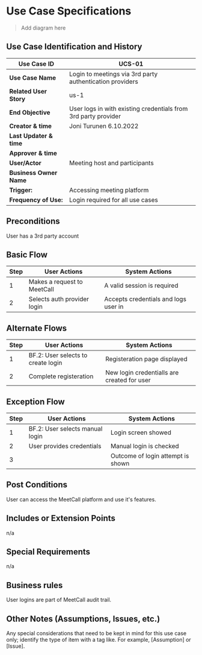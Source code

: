 # Use Case Specifications

> Add diagram here

## Use Case Identification and History

| **Use Case ID**         | UCS-01                   										     |
|-------------------------|----------------------------------------------------------------------|
| **Use Case Name**       | Login to meetings via 3rd party authentication providers 			 |
| **Related User Story**  | us-1                                                                 |
| **End Objective**       | User logs in with existing credentials from 3rd party provider       |
| **Creator & time**      | Joni Turunen 6.10.2022  	                                         |
| **Last Updater & time** | 					                                                 |
| **Approver & time**     | 						                                             |
| **User/Actor**          | Meeting host and participants									     |
| **Business Owner Name** |                                                                      |
| **Trigger:**            | Accessing meeting platform                                           |
| **Frequency of Use:**   | Login required for all use cases				                     |

## Preconditions

User has a 3rd party account

## Basic Flow 

| **Step** | **User Actions**             | **System Actions**                   |
|----------|------------------------------|--------------------------------------|
|        1 | Makes a request to MeetCall  | A valid session is required          |
|        2 | Selects auth provider login  | Accepts credentials and logs user in |

## Alternate Flows

| **Step** | **User Actions**                   | **System Actions**                           |
|----------|------------------------------------|----------------------------------------------|
|        1 | BF.2: User selects to create login | Registeration page displayed                 |
|        2 | Complete registeration             | New login credentialls are created for user  |

## Exception Flow

| **Step** | **User Actions**                | **System Actions**                |
|----------|---------------------------------|-----------------------------------|
|        1 | BF.2: User selects manual login | Login screen showed               |
|        2 | User provides credentials       | Manual login is checked           |
|        3 |                                 | Outcome of login attempt is shown |

## Post Conditions

User can access the MeetCall platform and use it's features.

## Includes or Extension Points

n/a

## Special Requirements

n/a

## Business rules

User logins are part of MeetCall audit trail.

## Other Notes (Assumptions, Issues, etc.)

Any special considerations that need to be kept in mind for this use case only; identify the type of item with a tag like.  For example, [Assumption] or [Issue].